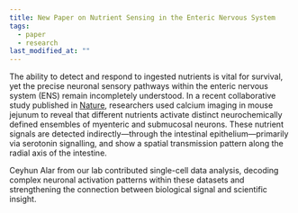 ```yaml
---
title: New Paper on Nutrient Sensing in the Enteric Nervous System
tags:
  - paper
  - research
last_modified_at: ""
---
```


<!-- excerpt start -->
<!-- excerpt end -->

The ability to detect and respond to ingested nutrients is vital for survival, yet the precise neuronal sensory pathways within the enteric nervous system (ENS) remain incompletely understood. In a recent collaborative study published in [Nature](https://www.nature.com/articles/s41586-025-09228-z), researchers used calcium imaging in mouse jejunum to reveal that different nutrients activate distinct neurochemically defined ensembles of myenteric and submucosal neurons. These nutrient signals are detected indirectly—through the intestinal epithelium—primarily via serotonin signalling, and show a spatial transmission pattern along the radial axis of the intestine.

Ceyhun Alar from our lab contributed single-cell data analysis, decoding complex neuronal activation patterns within these datasets and strengthening the connection between biological signal and scientific insight.
